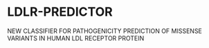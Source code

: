 # LDLR-PREDICTOR
NEW CLASSIFIER FOR PATHOGENICITY PREDICTION OF MISSENSE VARIANTS IN HUMAN LDL RECEPTOR PROTEIN
